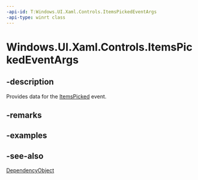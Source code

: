 ```yaml
---
-api-id: T:Windows.UI.Xaml.Controls.ItemsPickedEventArgs
-api-type: winrt class
---
```


<!-- Class syntax.
public class ItemsPickedEventArgs : Windows.UI.Xaml.DependencyObject, Windows.UI.Xaml.Controls.IItemsPickedEventArgs
-->

# Windows.UI.Xaml.Controls.ItemsPickedEventArgs

## -description
Provides data for the [ItemsPicked](listpickerflyout_itemspicked.md) event.



## -remarks

## -examples

## -see-also
[DependencyObject](../windows.ui.xaml/dependencyobject.md)
